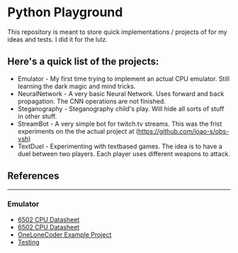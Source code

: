 # Python Playground

This repository is meant to store quick implementations / projects of for my ideas and tests. 
I did it for the lulz.

## Here's a quick list of the projects:
* Emulator - My first time trying to implement an actual CPU emulator. Still learning the dark magic and mind tricks.
* NeuralNetwork - A very basic Neural Network. Uses forward and back propagation. The CNN operations are not finished.
* Steganography - Steganography child's play. Will hide all sorts of stuff in other stuff.
* StreamBot - A very simple bot for twitch.tv streams. This was the frist experiments on the the actual project at (https://github.com/joao-s/obs-vsh) 
* TextDuel - Experimenting with textbased games. The idea is to have a duel between two players. Each player uses different weapons to attack.


## References
--------------------------------------

### Emulator
- [6502 CPU Datasheet](https://www.mdawson.net/vic20chrome/cpu/mos_6500_mpu_preliminary_may_1976.pdf)
- [6502 CPU Datasheet](http://archive.6502.org/datasheets/rockwell_r650x_r651x.pdf)
- [OneLoneCoder Example Project](https://github.com/OneLoneCoder/olcNES)
- [Testing](wiki.nesdev.com/w/index.php/Emulator_tests)


